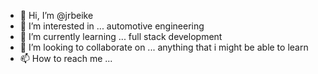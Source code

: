- 👋 Hi, I’m @jrbeike
- 👀 I’m interested in ... automotive engineering
- 🌱 I’m currently learning ... full stack development
- 💞️ I’m looking to collaborate on ... anything that i might be able to learn
- 📫 How to reach me ...

<!---
jrbeike/jrbeike is a ✨ special ✨ repository because its `README.md` (this file) appears on your GitHub profile.
You can click the Preview link to take a look at your changes.
--->
